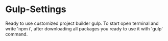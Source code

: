 # Gulp-Settings

Ready to use customized project builder gulp.
To start open terminal and write 'npm i',
after downloading all packages you ready
to use it with 'gulp' command.
